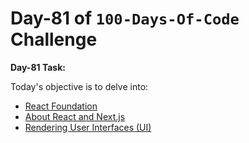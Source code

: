 # Day-81 of `100-Days-Of-Code` Challenge

**Day-81 Task:**

Today's objective is to delve into:

- [React Foundation](https://nextjs.org/learn/react-foundations)
- [About React and Next.js](https://nextjs.org/learn/react-foundations/what-is-react-and-nextjs)
- [Rendering User Interfaces (UI)](https://nextjs.org/learn/react-foundations/rendering-ui)